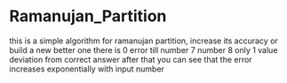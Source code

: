 # Ramanujan_Partition
this is a simple algorithm for ramanujan partition, increase its accuracy
or build a new better one
there is 0 error till number 7
number 8 only 1 value deviation from correct answer
after that you can see that the error increases exponentially with input number
